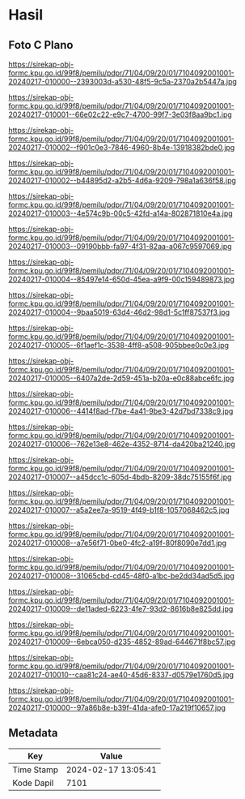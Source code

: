 # Hasil

## Foto C Plano

https://sirekap-obj-formc.kpu.go.id/99f8/pemilu/pdpr/71/04/09/20/01/7104092001001-20240217-010000--2393003d-a530-48f5-9c5a-2370a2b5447a.jpg

https://sirekap-obj-formc.kpu.go.id/99f8/pemilu/pdpr/71/04/09/20/01/7104092001001-20240217-010001--66e02c22-e9c7-4700-99f7-3e03f8aa9bc1.jpg

https://sirekap-obj-formc.kpu.go.id/99f8/pemilu/pdpr/71/04/09/20/01/7104092001001-20240217-010002--f901c0e3-7846-4960-8b4e-13918382bde0.jpg

https://sirekap-obj-formc.kpu.go.id/99f8/pemilu/pdpr/71/04/09/20/01/7104092001001-20240217-010002--b44895d2-a2b5-4d6a-9209-798a1a636f58.jpg

https://sirekap-obj-formc.kpu.go.id/99f8/pemilu/pdpr/71/04/09/20/01/7104092001001-20240217-010003--4e574c9b-00c5-42fd-a14a-802871810e4a.jpg

https://sirekap-obj-formc.kpu.go.id/99f8/pemilu/pdpr/71/04/09/20/01/7104092001001-20240217-010003--09190bbb-fa97-4f31-82aa-a067c9597069.jpg

https://sirekap-obj-formc.kpu.go.id/99f8/pemilu/pdpr/71/04/09/20/01/7104092001001-20240217-010004--85497e14-650d-45ea-a9f9-00c159489873.jpg

https://sirekap-obj-formc.kpu.go.id/99f8/pemilu/pdpr/71/04/09/20/01/7104092001001-20240217-010004--9baa5019-63d4-46d2-98d1-5c1ff87537f3.jpg

https://sirekap-obj-formc.kpu.go.id/99f8/pemilu/pdpr/71/04/09/20/01/7104092001001-20240217-010005--6f1aef1c-3538-4ff8-a508-905bbee0c0e3.jpg

https://sirekap-obj-formc.kpu.go.id/99f8/pemilu/pdpr/71/04/09/20/01/7104092001001-20240217-010005--6407a2de-2d59-451a-b20a-e0c88abce6fc.jpg

https://sirekap-obj-formc.kpu.go.id/99f8/pemilu/pdpr/71/04/09/20/01/7104092001001-20240217-010006--4414f8ad-f7be-4a41-9be3-42d7bd7338c9.jpg

https://sirekap-obj-formc.kpu.go.id/99f8/pemilu/pdpr/71/04/09/20/01/7104092001001-20240217-010006--762e13e8-462e-4352-8714-da420ba21240.jpg

https://sirekap-obj-formc.kpu.go.id/99f8/pemilu/pdpr/71/04/09/20/01/7104092001001-20240217-010007--a45dcc1c-605d-4bdb-8209-38dc75155f6f.jpg

https://sirekap-obj-formc.kpu.go.id/99f8/pemilu/pdpr/71/04/09/20/01/7104092001001-20240217-010007--a5a2ee7a-9519-4f49-b1f8-1057068462c5.jpg

https://sirekap-obj-formc.kpu.go.id/99f8/pemilu/pdpr/71/04/09/20/01/7104092001001-20240217-010008--a7e56f71-0be0-4fc2-a19f-80f8090e7dd1.jpg

https://sirekap-obj-formc.kpu.go.id/99f8/pemilu/pdpr/71/04/09/20/01/7104092001001-20240217-010008--31065cbd-cd45-48f0-a1bc-be2dd34ad5d5.jpg

https://sirekap-obj-formc.kpu.go.id/99f8/pemilu/pdpr/71/04/09/20/01/7104092001001-20240217-010009--de11aded-6223-4fe7-93d2-8616b8e825dd.jpg

https://sirekap-obj-formc.kpu.go.id/99f8/pemilu/pdpr/71/04/09/20/01/7104092001001-20240217-010009--6ebca050-d235-4852-89ad-644671f8bc57.jpg

https://sirekap-obj-formc.kpu.go.id/99f8/pemilu/pdpr/71/04/09/20/01/7104092001001-20240217-010010--caa81c24-ae40-45d6-8337-d0579e1760d5.jpg

https://sirekap-obj-formc.kpu.go.id/99f8/pemilu/pdpr/71/04/09/20/01/7104092001001-20240217-010000--97a86b8e-b39f-41da-afe0-17a219f10657.jpg


## Metadata

| Key        | Value               |
| ---------- | ------------------- |
| Time Stamp | 2024-02-17 13:05:41 |
| Kode Dapil | 7101                |



